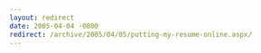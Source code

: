 ```yaml
---
layout: redirect
date: 2005-04-04 -0800
redirect: /archive/2005/04/05/putting-my-resume-online.aspx/
---
```

